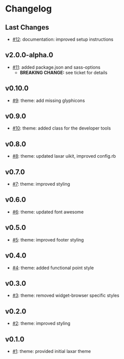 # Changelog

## Last Changes

- [#12](https://github.com/LaxarJS/cube.theme/issues/12): documentation: improved setup instructions

## v2.0.0-alpha.0

- [#11](https://github.com/LaxarJS/cube.theme/issues/11): added package.json and sass-options
    + **BREAKING CHANGE:** see ticket for details


## v0.10.0

- [#9](https://github.com/LaxarJS/cube.theme/issues/9): theme: add missing glyphicons


## v0.9.0

- [#10](https://github.com/LaxarJS/cube.theme/issues/10): theme: added class for the developer tools


## v0.8.0

- [#8](https://github.com/LaxarJS/cube.theme/issues/8): theme: updated laxar uikit, improved config.rb


## v0.7.0

- [#7](https://github.com/LaxarJS/cube.theme/issues/7): theme: improved styling


## v0.6.0

- [#6](https://github.com/LaxarJS/cube.theme/issues/6): theme: updated font awesome


## v0.5.0

- [#5](https://github.com/LaxarJS/cube.theme/issues/5): theme: improved footer styling


## v0.4.0

- [#4](https://github.com/LaxarJS/cube.theme/issues/4): theme: added functional point style


## v0.3.0

- [#3](https://github.com/LaxarJS/cube.theme/issues/3): theme: removed widget-browser specific styles


## v0.2.0

- [#2](https://github.com/LaxarJS/cube.theme/issues/2): theme: improved styling


## v0.1.0

- [#1](https://github.com/LaxarJS/cube.theme/issues/1): theme: provided initial laxar theme
